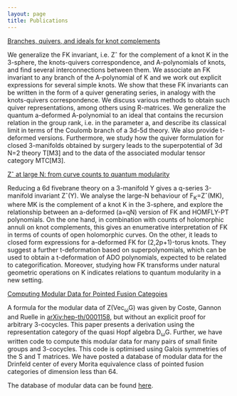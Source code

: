 ```yaml
---
layout: page
title: Publications
---
```


[Branches, quivers, and ideals for knot complements](https://arxiv.org/abs/2110.13768)

We generalize the FK invariant, i.e. Zˆ for the complement of a knot K in the 3-sphere, the knots-quivers correspondence, and A-polynomials of knots, and find several interconnections between them. We associate an FK invariant to any branch of the A-polynomial of K and we work out explicit expressions for several simple knots. We show that these FK invariants can be written in the form of a quiver generating series, in analogy with the knots-quivers correspondence. We discuss various methods to obtain such quiver representations, among others using R-matrices. We generalize the quantum a-deformed A-polynomial to an ideal that contains the recursion relation in the group rank, i.e. in the parameter a, and describe its classical limit in terms of the Coulomb branch of a 3d-5d theory. We also provide t-deformed versions. Furthermore, we study how the quiver formulation for closed 3-manifolds obtained by surgery leads to the superpotential of 3d N=2 theory T\[M3\] and to the data of the associated modular tensor category MTC\[M3\]. 

[Zˆ at large N: from curve counts to quantum modularity](https://arxiv.org/abs/2005.13349)

Reducing a 6d fivebrane theory on a 3-manifold Y gives a q-series 3-manifold invariant Zˆ(Y). We analyse the large-N behaviour of F<sub>K</sub>=Zˆ(MK), where MK is the complement of a knot K in the 3-sphere, and explore the relationship between an a-deformed (a=qN) version of FK and HOMFLY-PT polynomials. On the one hand, in combination with counts of holomorphic annuli on knot complements, this gives an enumerative interpretation of FK in terms of counts of open holomorphic curves. On the other, it leads to closed form expressions for a-deformed FK for (2,2p+1)-torus knots. They suggest a further t-deformation based on superpolynomials, which can be used to obtain a t-deformation of ADO polynomials, expected to be related to categorification. Moreover, studying how FK transforms under natural geometric operations on K indicates relations to quantum modularity in a new setting. 

[Computing Modular Data for Pointed Fusion Categoies](https://arxiv.org/abs/1808.05060)

A formula for the modular data of Z(Vec<sub>ω</sub>G) was given by Coste, Gannon and Ruelle in [arXiv:hep-th/0001158](arXiv:hep-th/0001158), but without an explicit proof for arbitrary 3-cocycles. This paper presents a derivation using the representation category of the quasi Hopf algebra D<sub>ω</sub>G. Further, we have written code to compute this modular data for many pairs of small finite groups and 3-cocycles. This code is optimised using Galois symmetries of the S and T matrices. We have posted a database of modular data for the Drinfeld center of every Morita equivalence class of pointed fusion categories of dimension less than 64.

The database of modular data can be found [here](https://tqft.net/web/research/students/AngusGruen/Modular_Data/).

